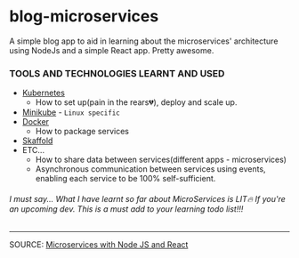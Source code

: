 # blog-microservices

A simple blog app to aid in learning about the microservices' architecture using NodeJs and a simple React app. Pretty awesome.

### TOOLS AND TECHNOLOGIES LEARNT AND USED
* [Kubernetes](https://kubernetes.io/)
  * How to set up(pain in the rears💔), deploy and scale up.
* [Minikube](https://minikube.sigs.k8s.io/docs/start/) - `Linux specific`
* [Docker](https://www.docker.com/)
  * How to package services
* [Skaffold](https://skaffold.dev/)
* ETC...
  * How to share data between services(different apps - microservices)
  * Asynchronous communication between services using events, enabling each service to be 100% self-sufficient.

###### I must say... What I have learnt so far about MicroServices is LIT🔥 If you're an upcoming dev. This is a must add to your learning todo list!!!

---
SOURCE: [Microservices with Node JS and React](https://www.youtube.com/playlist?list=PLMhLdUN2ZKJ0NS8LmbRC6uRDLDoJsiMuD)
